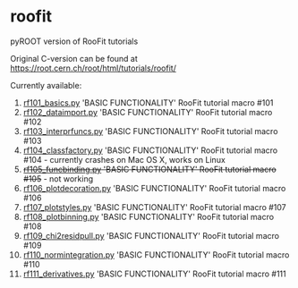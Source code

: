 # roofit
pyROOT version of RooFit tutorials

Original C-version can be found at https://root.cern.ch/root/html/tutorials/roofit/

Currently available:

1. [rf101_basics.py](rf101_basics.py) 'BASIC FUNCTIONALITY' RooFit tutorial macro #101
2. [rf102_dataimport.py](rf102_dataimport.py) 'BASIC FUNCTIONALITY' RooFit tutorial macro #102
3. [rf103_interprfuncs.py](rf103_interprfuncs.py) 'BASIC FUNCTIONALITY' RooFit tutorial macro #103
4. [rf104_classfactory.py](rf104_classfactory.py) 'BASIC FUNCTIONALITY' RooFit tutorial macro #104 - currently crashes on Mac OS X, works on Linux
5. ~~[rf105_funcbinding.py](rf105_funcbinding.py) 'BASIC FUNCTIONALITY' RooFit tutorial macro #105~~ - not working
6. [rf106_plotdecoration.py](rf106_plotdecoration.py) 'BASIC FUNCTIONALITY' RooFit tutorial macro #106
7. [rf107_plotstyles.py](rf107_plotstyles.py) 'BASIC FUNCTIONALITY' RooFit tutorial macro #107
8. [rf108_plotbinning.py](rf108_plotbinning.py) 'BASIC FUNCTIONALITY' RooFit tutorial macro #108
9. [rf109_chi2residpull.py](rf109_chi2residpull.py) 'BASIC FUNCTIONALITY' RooFit tutorial macro #109
10. [rf110_normintegration.py](rf110_normintegration.py) 'BASIC FUNCTIONALITY' RooFit tutorial macro #110
11. [rf111_derivatives.py](rf111_derivatives.py) 'BASIC FUNCTIONALITY' RooFit tutorial macro #111